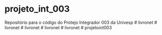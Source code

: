 # projeto_int_003
Repositório para o código do Protejo Integrador 003 da Univesp
#   l i v r o n e t  
 #   l i v r o n e t  
 #   l i v r o n e t  
 #   l i v r o n e t  
 #   l i v r o n e t  
 #   p r o j e t o _ i n t _ 0 0 3  
 